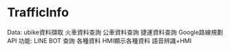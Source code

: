 # TrafficInfo
Data:
	ubike資料擷取
	火車資料查詢
	公車資料查詢
	捷運資料查詢
	Google路線規劃API
功能:
	LINE BOT 查詢 各種資料
	HMI顯示各種資料
	語音辨識+HMI
	